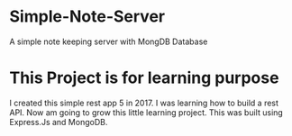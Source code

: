 # Simple-Note-Server
A simple note keeping server with MongDB Database

# This Project is for learning purpose
I created this simple rest app 5 in 2017. I was learning how to build a rest API. Now am going to grow this little learning project. This was built using Express.Js and MongoDB.
